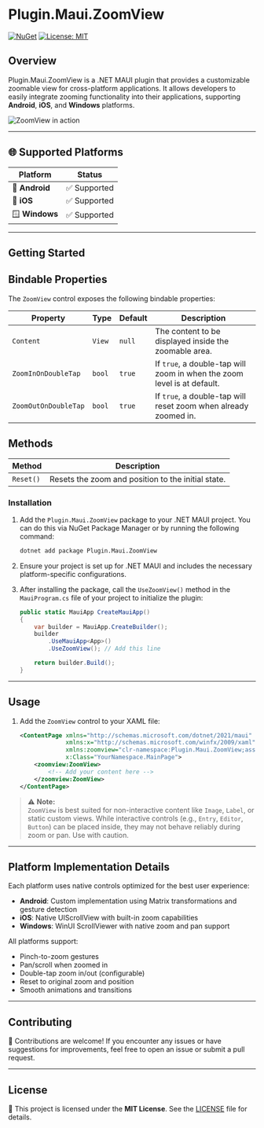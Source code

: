 # Plugin.Maui.ZoomView
[![NuGet](https://img.shields.io/nuget/v/Plugin.Maui.ZoomView.svg)](https://www.nuget.org/packages/Plugin.Maui.ZoomView/) [![License: MIT](https://img.shields.io/badge/license-MIT-blue.svg)](https://opensource.org/licenses/MIT)


## Overview
Plugin.Maui.ZoomView is a .NET MAUI plugin that provides a customizable zoomable view for cross-platform applications. It allows developers to easily integrate zooming functionality into their applications, supporting **Android**, **iOS**, and **Windows** platforms.


![ZoomView in action](https://github.com/user-attachments/assets/93c125ce-aded-4413-8187-9cea2a557b7b)

---
## 🌐 Supported Platforms

| Platform        | Status        |
|----------------|----------------|
| 🤖 **Android**  | ✅ Supported   |
| 🍎 **iOS**      | ✅ Supported   |
| 🪟 **Windows**  | ✅ Supported   |


---

## Getting Started
## Bindable Properties

The `ZoomView` control exposes the following bindable properties:

| Property              | Type    | Default | Description |
|-----------------------|---------|---------|-------------|
| `Content`             | `View`  | `null`  | The content to be displayed inside the zoomable area. |
| `ZoomInOnDoubleTap`   | `bool`  | `true`  | If `true`, a double-tap will zoom in when the zoom level is at default. |
| `ZoomOutOnDoubleTap`  | `bool`  | `true`  | If `true`, a double-tap will reset zoom when already zoomed in. |


## Methods

| Method   | Description |
|----------|-------------|
| `Reset()` | Resets the zoom and position to the initial state. |





### Installation
1. Add the `Plugin.Maui.ZoomView` package to your .NET MAUI project. You can do this via NuGet Package Manager or by running the following command:
   ```bash
   dotnet add package Plugin.Maui.ZoomView
   ```

2. Ensure your project is set up for .NET MAUI and includes the necessary platform-specific configurations.

3. After installing the package, call the `UseZoomView()` method in the `MauiProgram.cs` file of your project to initialize the plugin:
   ```csharp
   public static MauiApp CreateMauiApp()
   {
       var builder = MauiApp.CreateBuilder();
       builder
           .UseMauiApp<App>()
           .UseZoomView(); // Add this line

       return builder.Build();
   }
   ```

---

## Usage

1. Add the `ZoomView` control to your XAML file:
   ```xml
   <ContentPage xmlns="http://schemas.microsoft.com/dotnet/2021/maui"
                xmlns:x="http://schemas.microsoft.com/winfx/2009/xaml"
                xmlns:zoomview="clr-namespace:Plugin.Maui.ZoomView;assembly=Plugin.Maui.ZoomView"
                x:Class="YourNamespace.MainPage">
       <zoomview:ZoomView>
           <!-- Add your content here -->
       </zoomview:ZoomView>
   </ContentPage>
   ```
> ⚠️ **Note:**  
> `ZoomView` is best suited for non-interactive content like `Image`, `Label`, or static custom views. While interactive controls (e.g., `Entry`, `Editor`, `Button`) can be placed inside, they may not behave reliably during zoom or pan. Use with caution.

---

## Platform Implementation Details

Each platform uses native controls optimized for the best user experience:

- **Android**: Custom implementation using Matrix transformations and gesture detection
- **iOS**: Native UIScrollView with built-in zoom capabilities  
- **Windows**: WinUI ScrollViewer with native zoom and pan support

All platforms support:
- Pinch-to-zoom gestures
- Pan/scroll when zoomed in
- Double-tap zoom in/out (configurable)
- Reset to original zoom and position
- Smooth animations and transitions

---

## Contributing
🤝 Contributions are welcome! If you encounter any issues or have suggestions for improvements, feel free to open an issue or submit a pull request.

---

## License
📜 This project is licensed under the **MIT License**. See the [LICENSE](LICENSE) file for details.

